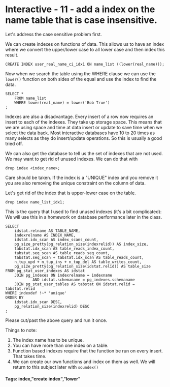 



<style>
.pagebreak { page-break-before: always; }
.half { height: 200px; }
</style>





# Interactive - 11 - add a index on the name table that is case insensitive.

Let's address the case sensitive problem first.

We can create indexes on functions of data.  This allows us to have
an index where we convert the upper/lower case to all lower case
and then index this result.

```
CREATE INDEX user_real_name_ci_idx1 ON name_list ((lower(real_name)));

```

Now when we search the table using the WHERE clause we can use the `lower()` function on
both sides of the equal and use the index to find the data.

```
SELECT * 
	FROM name_list 
	WHERE lower(real_name) = lower('Bob True')
;

```

Indexes are also a disadvantage.  Every insert of a row now requires an insert
to each of the indexes.  They take up storage space.   This means that we are
using space and time at data insert or update to save time when we select the
data back.  Most interactive databases have 10 to 20 times as many selects
as they do insert/update operations.   So this is usually a good tried off.

We can also get the database to tell us the set of indexes that are not
used.  We may want to get rid of unused indexes.  We can do that with

```
drop index <index_name>;
```

Care should be taken.  If the index is a "UNIQUE" index and you remove it
you are also removing the unique constraint on the column of data.

Let's get rid of the index that is upper-lower case on the table.

```
drop index name_list_idx1;
```

This is the query that I used to find unused indexes (it's a bit complicated):
We will use this in a homework on database performance later in the class.

```
SELECT
    idstat.relname AS TABLE_NAME,
    indexrelname AS INDEX_NAME,
    idstat.idx_scan AS index_scans_count,
    pg_size_pretty(pg_relation_size(indexrelid)) AS index_size,
    tabstat.idx_scan AS table_reads_index_count,
    tabstat.seq_scan AS table_reads_seq_count,
    tabstat.seq_scan + tabstat.idx_scan AS table_reads_count,
    n_tup_upd + n_tup_ins + n_tup_del AS table_writes_count,
    pg_size_pretty(pg_relation_size(idstat.relid)) AS table_size
FROM pg_stat_user_indexes AS idstat
	JOIN pg_indexes ON indexrelname = indexname
			AND idstat.schemaname = pg_indexes.schemaname
	JOIN pg_stat_user_tables AS tabstat ON idstat.relid = tabstat.relid
WHERE indexdef !~* 'unique'
ORDER BY
    idstat.idx_scan DESC,
    pg_relation_size(indexrelid) DESC
;

```

Please cut/past the above query and run it once.


Things to note:

1. The index name has to be unique.
2. You can have more than one index on a table.
3. Function based indexes require that the function be run on every insert.  That takes time.
4. We can create our own functions and index on them as well.   We will return to this subject later with `soundex()`

#### Tags: index,"create index","lower"


